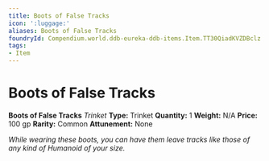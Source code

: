 ```yaml
---
title: Boots of False Tracks
icon: ':luggage:'
aliases: Boots of False Tracks
foundryId: Compendium.world.ddb-eureka-ddb-items.Item.TT30QiadKVZDBclz
tags:
- Item
---
```


# Boots of False Tracks

**Boots of False Tracks**
_Trinket_
**Type:** Trinket
**Quantity:** 1
**Weight:** N/A
**Price:** 100 gp
**Rarity:** Common
**Attunement:** None

*While wearing these boots, you can have them leave tracks like those of any kind of Humanoid of your size.*